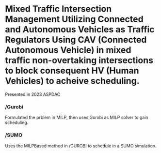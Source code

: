 #  Mixed Traffic Intersection Management Utilizing Connected and Autonomous Vehicles as Traffic Regulators Using CAV (Connected Autonomous Vehicle) in mixed traffic non-overtaking intersections to block consequent HV (Human Vehicles) to acheive scheduling.
Presented in 2023 ASPDAC
### /Gurobi
Formulated the prblem in MILP, then uses Gurobi as MILP solver to gain scheduling.  
### /SUMO 
Uses the MILPBased method in /GUROBI to schedule in a SUMO simulation. 
